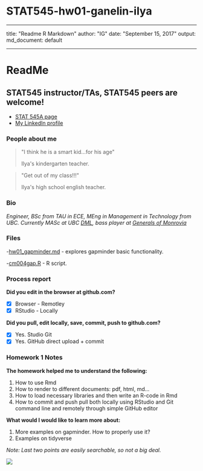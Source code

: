# STAT545-hw01-ganelin-ilya
---
title: "Readme R Markdown"
author: "IG"
date: "September 15, 2017"
output:
  md_document: default
  
---


# ReadMe 

## STAT545 instructor/TAs, STAT545 peers are welcome!


- [STAT 545A page](http://stat545.com/)
- [My LinkedIn profile](https://www.linkedin.com/in/ganelin/)

### People about me

> "I think he is a smart kid...for his age"
>
> Ilya's kindergarten teacher.

> "Get out of my class!!!"
>
> Ilya's high school english teacher.

### Bio
*Engineer, BSc from TAU in ECE, MEng in Management in Technology from UBC. Currently MASc at UBC [DML](http://dml.ece.ubc.ca/), bass player at [Generals of Monrovia](https://generalsofmonrovia.bandcamp.com/)*



### Files

-[hw01_gapminder.md]( STAT545-hw01-ganelin-ilya/hw01_gapminder.md ) - explores gapminder basic functionality.

-[cm004gap.R](STAT545-hw01-ganelin-ilya/cm004gap.R) - R script.



### Process report

**Did you edit in the browser at github.com?**

- [x] Browser - Remotley
- [x] RStudio - Locally

**Did you pull, edit locally, save, commit, push to github.com?**

- [x] Yes. Studio Git
- [x] Yes. GitHub direct upload + commit

### Homework 1 Notes

**The homework helped me to understand the following:**

1. How to use Rmd
2. How to render to different documents: pdf, html, md...
3. How to load necessary libraries and then write an R-code in Rmd
4. How to commit and push pull both locally using RStudio and Git command line and remotely through simple GitHub editor

**What would I would like to learn more about:**

1. More examples on gapminder. How to properly use it?
2. Examples on tidyverse

*Note: Last two points are easily searchable, so not a big deal.*

![](http://www.erauscher.com/uploads/5/9/1/3/59136803/764014668.jpg)
